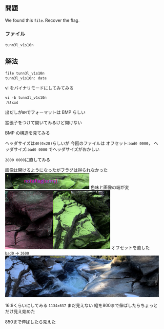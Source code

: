 ## 問題

We found this `file`. Recover the flag.

### ファイル

`tunn3l_v1s10n`

## 解法

```
file tunn3l_v1s10n
tunn3l_v1s10n: data
```

vi をバイナリモードにしてみてみる

```
vi -b tunn3l_v1s10n
:%!xxd
```

出だしが`BM`でフォーマットは BMP らしい

拡張子をつけて開いてみるけど開けない

BMP の構造を見てみる

ヘッダサイズは`40(0x28)`らしいが
今回のファイルは
オフセット:`bad0 0000`，
ヘッダサイズ:`bad0 0000`
でヘッダサイズがおかしい

`2800 0000`に直してみる

画像は開けるようになったがフラグは得られなかった
![notaflag](./tunn3l_v1s10n_notaflag.png)
色味と画像の端が変
![size](./tunn3l_v1s10n_size.png)
オフセットを直した
`bad0` -> `3600`
![fixed](./tunn3l_v1s10n_fixed.bmp)

16:9くらいにしてみる
`1134x637`
まだ見えない
縦を800まで伸ばしたらちょっとだけ見え始めた

850まで伸ばしたら見えた